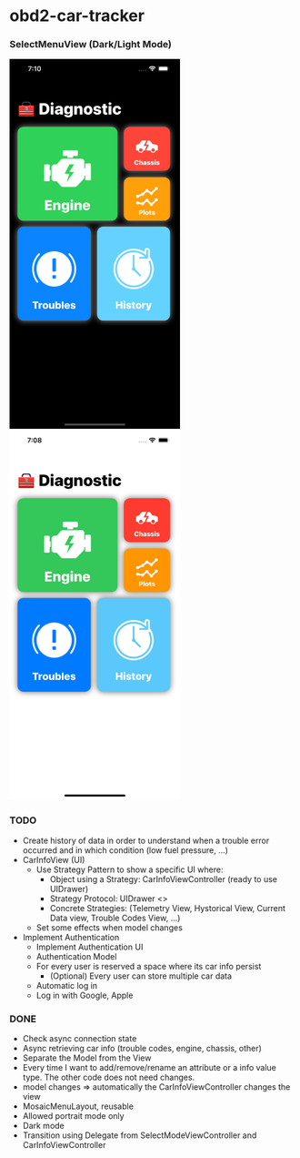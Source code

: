 # obd2-car-tracker

### SelectMenuView (Dark/Light Mode)
<img src="https://github.com/marcomarinodev/obd2-car-tracker/blob/main/screenshots/menuDark.png" width="300">
<img src="https://github.com/marcomarinodev/obd2-car-tracker/blob/main/screenshots/menuLight.png" width="300">

### TODO
- Create history of data in order to understand when a trouble error occurred and in which condition (low fuel pressure, ...)
- CarInfoView (UI)
     - Use Strategy Pattern to show a specific UI where:
        - Object using a Strategy: CarInfoViewController (ready to use UIDrawer)
        - Strategy Protocol: UIDrawer <<Protocol>>
        - Concrete Strategies: (Telemetry View, Hystorical View, Current Data view, Trouble Codes View, ...)  
     - Set some effects when model changes
- Implement Authentication
    - Implement Authentication UI
    - Authentication Model
    - For every user is reserved a space where its car info persist
        - (Optional) Every user can store multiple car data
    - Automatic log in  
    - Log in with Google, Apple

### DONE

- Check async connection state
- Async retrieving car info (trouble codes, engine, chassis, other)
- Separate the Model from the View
- Every time I want to add/remove/rename an attribute or a info value type. The other code does not need changes.
- model changes => automatically the CarInfoViewController changes the view
- MosaicMenuLayout, reusable
- Allowed portrait mode only
- Dark mode
- Transition using Delegate from SelectModeViewController and CarInfoViewController
